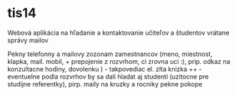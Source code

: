 tis14
=====

Webová aplikácia na hľadanie a kontaktovanie učiteľov a študentov vrátane správy mailov

Pekny telefonny a mailovy zozonam zamestnancov (meno, miestnost, klapka, mail. mobil, + prepojenie z rozvrhom, ci zrovna uci :), prip. odkaz na konzultacne hodiny, dovolenku ) - takpovediac el. zlta knizka ++ - eventuelne podla rozvrhov by sa dali hladat aj studenti (uzitocne pre studijne referentky), pirp. maily na kruzky a rocniky pekne pokope 
